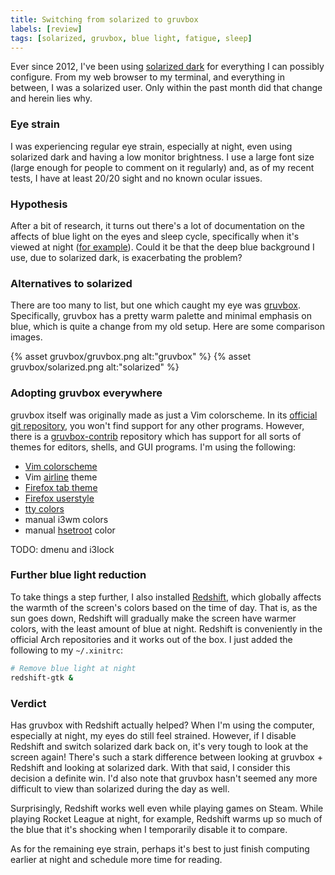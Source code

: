 ```yaml
---
title: Switching from solarized to gruvbox
labels: [review]
tags: [solarized, gruvbox, blue light, fatigue, sleep]
---
```


Ever since 2012, I've been using
[solarized dark](https://github.com/altercation/solarized) for everything I can
possibly configure. From my web browser to my terminal, and everything in
between, I was a solarized user. Only within the past month did that change and
herein lies why.

### Eye strain
I was experiencing regular eye strain, especially at night, even using solarized
dark and having a low monitor brightness. I use a large font size (large enough
for people to comment on it regularly) and, as of my recent tests, I have at
least 20/20 sight and no known ocular issues.

### Hypothesis
After a bit of research, it turns out there's a lot of documentation on the
affects of blue light on the eyes and sleep cycle, specifically when it's viewed
at night ([for
example](https://en.wikipedia.org/wiki/Effects_of_blue_light_technology)). Could
it be that the deep blue background I use, due to solarized dark, is
exacerbating the problem?

### Alternatives to solarized
There are too many to list, but one which caught my eye was
[gruvbox](https://github.com/morhetz/gruvbox). Specifically, gruvbox has a
pretty warm palette and minimal emphasis on blue, which is quite a change from
my old setup. Here are some comparison images.

{% asset gruvbox/gruvbox.png alt:"gruvbox" %} {% asset gruvbox/solarized.png alt:"solarized" %}

### Adopting gruvbox everywhere
gruvbox itself was originally made as just a Vim colorscheme. In its [official
git repository](https://github.com/morhetz/gruvbox), you won't find support for any
other programs. However, there is a
[gruvbox-contrib](https://github.com/morhetz/gruvbox-contrib) repository which
has support for all sorts of themes for editors, shells, and GUI programs. I'm
using the following:

* [Vim colorscheme](https://github.com/morhetz/gruvbox)
* Vim [airline](https://github.com/vim-airline/vim-airline) theme
* [Firefox tab theme](https://addons.mozilla.org/en-US/thunderbird/addon/gruvbox-dark-medium/)
* [Firefox userstyle](https://userstyles.org/styles/137214/gruvbox-dark-everywhere-global-dark-style)
* [tty colors](https://archive.fo/QSYHd)
* manual i3wm colors 
* manual [hsetroot](https://aur.archlinux.org/packages/hsetroot) color

TODO: dmenu and i3lock

### Further blue light reduction
To take things a step further, I also installed
[Redshift](http://jonls.dk/redshift/), which globally affects the warmth of the
screen's colors based on the time of day. That is, as the sun goes down,
Redshift will gradually make the screen have warmer colors, with the least
amount of blue at night. Redshift is conveniently in the official Arch
repositories and it works out of the box. I just added the following to my
`~/.xinitrc`:

```bash
# Remove blue light at night
redshift-gtk &
```

### Verdict
Has gruvbox with Redshift actually helped? When I'm using the computer,
especially at night, my eyes do still feel strained. However, if I disable
Redshift and switch solarized dark back on, it's very tough to look at the
screen again! There's such a stark difference between looking at gruvbox +
Redshift and looking at solarized dark. With that said, I consider this decision
a definite win. I'd also note that gruvbox hasn't seemed any more difficult to
view than solarized during the day as well.

Surprisingly, Redshift works well even while playing games on Steam. While
playing Rocket League at night, for example, Redshift warms up so much of the
blue that it's shocking when I temporarily disable it to compare.

As for the remaining eye strain, perhaps it's best to just finish computing
earlier at night and schedule more time for reading.
